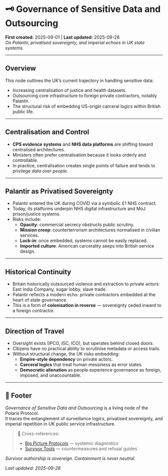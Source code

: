 # 🗝️ Governance of Sensitive Data and Outsourcing  
**First created:** 2025-09-01 | **Last updated:** 2025-09-28  
*On Palantir, privatised sovereignty, and imperial echoes in UK state systems.*  

---

## Overview  

This node outlines the UK’s current trajectory in handling sensitive data:  
- Increasing centralisation of justice and health datasets.  
- Outsourcing core infrastructure to foreign private contractors, notably Palantir.  
- The structural risk of embedding US-origin carceral logics within British public life.  

---

## Centralisation and Control  

- **CPS evidence systems** and **NHS data platforms** are shifting toward centralised architectures.  
- Ministers often prefer centralisation because it looks orderly and controllable.  
- In practice, centralisation creates single points of failure and tends to privilege *data over people*.  

---

## Palantir as Privatised Sovereignty  

- Palantir entered the UK during COVID via a symbolic £1 NHS contract.  
- Today, its platforms underpin NHS digital infrastructure and MoJ prison/justice systems.  
- Risks include:  
  - **Opacity**: commercial secrecy obstructs public scrutiny.  
  - **Mission creep**: counterterrorism architectures normalised in civilian services.  
  - **Lock-in**: once embedded, systems cannot be easily replaced.  
  - **Imported culture**: American carcerality seeps into British service design.  

---

## Historical Continuity  

- Britain historically outsourced violence and extraction to private actors: East India Company, sugar lobby, slave trade.  
- Palantir reflects a modern echo: private contractors embedded at the heart of state governance.  
- This is a form of **colonisation in reverse** — sovereignty ceded inward to a foreign contractor.  

---

## Direction of Travel  

- Oversight exists (IPCO, ISC, ICO), but operates behind closed doors.  
- Citizens have no practical ability to scrutinise metadata or access trails.  
- Without structural change, the UK risks embedding:  
  - **Empire-style dependency** on private actors.  
  - **Carceral logics** that treat human messiness as error states.  
  - **Democratic alienation** as people experience governance as foreign, imposed, and unaccountable.  

---

## 🏮 Footer  

*Governance of Sensitive Data and Outsourcing* is a living node of the Polaris Protocol.  
It traces the entanglement of surveillance logics, privatised sovereignty, and imperial repetition in UK public service infrastructure.  

> 📡 Cross-references:  
> - [Big Picture Protocols](../Big_Picture_Protocols/) — systemic diagnostics  
> - [Survivor Tools](../Survivor_Tools/) — countermeasures and refusal guides  

*Survivor authorship is sovereign. Containment is never neutral.*  

_Last updated: 2025-09-28_
